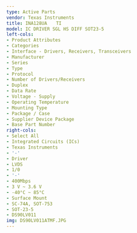 ```yaml
---
type: Active Parts
vendor: Texas Instruments
title: INA128UA　　TI
model: IC DRIVER SGL HS DIFF SOT23-5
left-cols:
- Product Attributes
- Categories
- Interface - Drivers, Receivers, Transceivers
- Manufacturer
- Series
- Type
- Protocol
- Number of Drivers/Receivers
- Duplex
- Data Rate
- Voltage - Supply
- Operating Temperature
- Mounting Type
- Package / Case
- Supplier Device Package
- Base Part Number
right-cols:
- Select All
- Integrated Circuits (ICs)
- Texas Instruments
- '-'
- Driver
- LVDS
- 1/0
- '-'
- 400Mbps
- 3 V ~ 3.6 V
- -40°C ~ 85°C
- Surface Mount
- SC-74A, SOT-753
- SOT-23-5
- DS90LV011
img: DS90LV011ATMF.JPG
---
```

